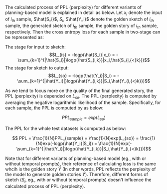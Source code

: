 The calculated process of PPL (perplexity) for different variants of planning-based model is explained in detail as below.
Let $x_i$ denote the input of $i_{th}$ sample, $\hat{S_i}$, $S_i$, $\hat{Y_i}$ denote the golden sketch of $i_{th}$ sample, the generated sketch of $i_{th}$ sample, the golden story of $i_{th}$ sample, respectively. Then the cross entropy loss for each sample in two-stage can be represented as: 

The stage for input to sketch: $$L_{is} = -logp(\hat{S_i}|x_i) = -\sum_{k=1}^{|\hat{S_i}|}logp(\hat{S_{i,k}}|x_i,\hat{S_{i,{<}k}})$$
The stage for sketch to output: $$L_{so} = -logp(\hat{Y_i}|S_i) = - \sum_{k=1}^{|\hat{Y_i}|}logp(\hat{Y_{i,k}}|S_i,\hat{Y_{i,{<}k}})$$

As we tend to focus more on the quality of the final generated story, the PPL (perplexity) is depended on $L_{so}$. The PPL (perplexity) is computed by averaging the negative logarithmic likelihood of the sample. Specifically, for each sample, the PPL is computed by as below:  

$$PPL_{sample} = exp(L_{so})$$

The PPL for the whole test datasets is computed as below:

$$ PPL = \frac{1}{N}PPL_{sample} = \frac{1}{N}exp(L_{so}) = \frac{1}{N}exp(-logp(\hat{Y_i}|S_i)) = \frac{1}{N}exp(- \sum_{k=1}^{|\hat{Y_i}|}logp(\hat{Y_{i,k}}|S_i,\hat{Y_{i,{<}k}}))$$

Note that for different variants of planning-based model (eg., with or without temporal prompts), their reference of calculating loss is the same whcih is the golden story $\hat{Y}$ (In other words, PPL reflects the perplexity of the model to generate golden stories $\hat{Y}$). Therefore, different forms of sketch ($S_i$, eg., with or without temporal prompts) doesn't influence the calculated process of PPL (perplexity).

